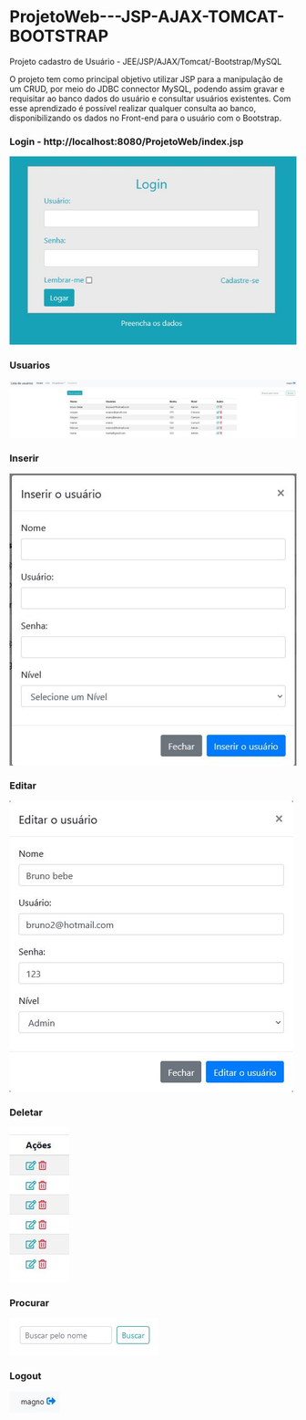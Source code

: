 # ProjetoWeb---JSP-AJAX-TOMCAT-BOOTSTRAP
Projeto cadastro de Usuário - JEE/JSP/AJAX/Tomcat/-Bootstrap/MySQL

O projeto tem como principal objetivo utilizar JSP para a manipulação de um CRUD, por meio do JDBC connector MySQL, 
podendo assim gravar e requisitar ao banco dados do usuário e consultar usuários existentes. Com esse aprendizado 
é possível realizar qualquer consulta ao banco, disponibilizando os dados no Front-end para o usuário com o Bootstrap.

<h3>Login - http://localhost:8080/ProjetoWeb/index.jsp</h3>
<img src="https://github.com/magnoweege/ProjetoWeb---JSP-AJAX-TOMCAT-BOOTSTRAP/blob/master/img/login.JPG">

<h3>Usuarios</h3>
<img src="https://github.com/magnoweege/ProjetoWeb---JSP-AJAX-TOMCAT-BOOTSTRAP/blob/master/img/usuarios.JPG">

<h3>Inserir</h3>
<img src="https://github.com/magnoweege/ProjetoWeb---JSP-AJAX-TOMCAT-BOOTSTRAP/blob/master/img/inserir.JPG">

<h3>Editar</h3>
<img src="https://github.com/magnoweege/ProjetoWeb---JSP-AJAX-TOMCAT-BOOTSTRAP/blob/master/img/editar.JPG">

<h3>Deletar</h3>
<img src="https://github.com/magnoweege/ProjetoWeb---JSP-AJAX-TOMCAT-BOOTSTRAP/blob/master/img/deletar.JPG">

<h3>Procurar</h3>
<img src="https://github.com/magnoweege/ProjetoWeb---JSP-AJAX-TOMCAT-BOOTSTRAP/blob/master/img/procurar.JPG">

<h3>Logout</h3>
<img src="https://github.com/magnoweege/ProjetoWeb---JSP-AJAX-TOMCAT-BOOTSTRAP/blob/master/img/logout.JPG">



